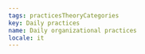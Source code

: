 ```yaml
---
tags: practicesTheoryCategories
key: Daily practices
name: Daily organizational practices
locale: it
---
```

